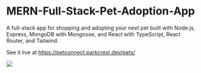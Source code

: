 # MERN-Full-Stack-Pet-Adoption-App

A full-stack app for shopping and adopting your next pet built with Node.js, Express, MongoDB with Mongoose, and React with TypeScript, React Router, and Tailwind.

See it live at https://petconnect.parkcrest.dev/pets/

![](https://github.com/CaseyConlin/MERN-Full-Stack-Pet-Adoption-App/blob/main/petConnect-sort-filter-page-link.gif)
